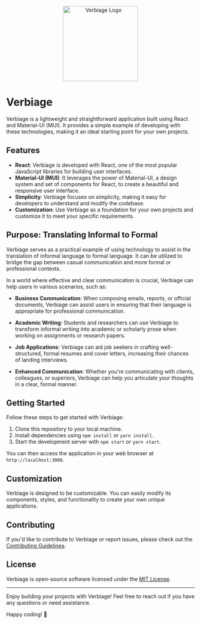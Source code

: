 <p align="center">
  <img src="verbiage/public/logo.png" alt="Verbiage Logo" width="200" height="200" />
</p>

# Verbiage

Verbiage is a lightweight and straightforward application built using React and Material-UI (MUI). It provides a simple example of developing with these technologies, making it an ideal starting point for your own projects.

## Features

- **React**: Verbiage is developed with React, one of the most popular JavaScript libraries for building user interfaces.
- **Material-UI (MUI)**: It leverages the power of Material-UI, a design system and set of components for React, to create a beautiful and responsive user interface.
- **Simplicity**: Verbiage focuses on simplicity, making it easy for developers to understand and modify the codebase.
- **Customization**: Use Verbiage as a foundation for your own projects and customize it to meet your specific requirements.

## Purpose: Translating Informal to Formal

Verbiage serves as a practical example of using technology to assist in the translation of informal language to formal language. It can be utilized to bridge the gap between casual communication and more formal or professional contexts.

In a world where effective and clear communication is crucial, Verbiage can help users in various scenarios, such as:

- **Business Communication**: When composing emails, reports, or official documents, Verbiage can assist users in ensuring that their language is appropriate for professional communication.

- **Academic Writing**: Students and researchers can use Verbiage to transform informal writing into academic or scholarly prose when working on assignments or research papers.

- **Job Applications**: Verbiage can aid job seekers in crafting well-structured, formal resumes and cover letters, increasing their chances of landing interviews.

- **Enhanced Communication**: Whether you're communicating with clients, colleagues, or superiors, Verbiage can help you articulate your thoughts in a clear, formal manner.

## Getting Started

Follow these steps to get started with Verbiage:

1. Clone this repository to your local machine.
2. Install dependencies using `npm install` or `yarn install`.
3. Start the development server with `npm start` or `yarn start`.

You can then access the application in your web browser at `http://localhost:3000`.

## Customization

Verbiage is designed to be customizable. You can easily modify its components, styles, and functionality to create your own unique applications.

## Contributing

If you'd like to contribute to Verbiage or report issues, please check out the [Contributing Guidelines](CONTRIBUTING.md).

## License

Verbiage is open-source software licensed under the [MIT License](LICENSE).

---

Enjoy building your projects with Verbiage! Feel free to reach out if you have any questions or need assistance.

Happy coding! 🚀
